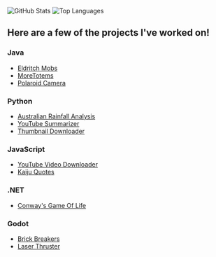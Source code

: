 
<!--
**HyperPigeon/HyperPigeon** is a ✨ _special_ ✨ repository because its `README.md` (this file) appears on your GitHub profile.

Here are some ideas to get you started:

- 🔭 I’m currently working on ...
- 🌱 I’m currently learning ...
- 👯 I’m looking to collaborate on ...
- 🤔 I’m looking for help with ...
- 💬 Ask me about ...
- 📫 How to reach me: ...
- 😄 Pronouns: ...
- ⚡ Fun fact: ...
-->

![GitHub Stats](https://github-readme-stats.vercel.app/api?username=HyperPigeon&theme=radical&show_icons=true)
![Top Languages](https://github-readme-stats.vercel.app/api/top-langs/?username=HyperPigeon&theme=radical&show_icons=true)

## Here are a few of the projects I've worked on!

### Java
- [Eldritch Mobs](https://github.com/HyperPigeon/Eldritch-Mobs)
- [MoreTotems](https://github.com/HyperPigeon/MoreTotems)
- [Polaroid Camera](https://github.com/HyperPigeon/PolaroidCamera) 

### Python
- [Australian Rainfall Analysis](https://github.com/HyperPigeon/AustralianRainfallAnalysis)
- [YouTube Summarizer](https://github.com/HyperPigeon/YouTubeVideoSummarizer)
- [Thumbnail Downloader](https://github.com/HyperPigeon/ThumbnailDownloader)

### JavaScript
- [YouTube Video Downloader](https://github.com/HyperPigeon/YoutubeVideoDownloader)
- [Kaiju Quotes](https://github.com/HyperPigeon/KaijuQuotes)

### .NET
- [Conway's Game Of Life](https://github.com/HyperPigeon/GameOfLife)

### Godot
- [Brick Breakers](https://github.com/HyperPigeon/Brick-Breakers)
- [Laser Thruster](https://github.com/HyperPigeon/LaserThruster)
